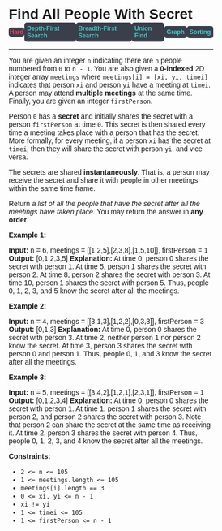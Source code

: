 
<style>
*{
    font-family: "Plus Jakarta Sans", sans-serif;
    padding: 0;
    margin: 0;
    box-sizing: border-box;
}
.diff{
    background: #3a3f4b;
    padding: 5px;
    width: max-content;
    border-radius: 5px;
    font-size: 12px;
    font-family: "Plus Jakarta Sans", sans-serif;
    font-weight: 700;
}
</style>

# Find All People With Secret

<div style="display: flex; justify-content: space-between; align-items: center">
<div class="diff" style="color: #ff375f;padding: 2px; background-color: '#3a3f4b'; border-radius: 5px;">Hard</div>
<br>
<div class="diff" style="color: #46c6c2">Depth-First Search</div>
<div class="diff" style="color: #46c6c2">Breadth-First Search</div>
<div class="diff" style="color: #46c6c2">Union Find</div>
<div class="diff" style="color: #46c6c2">Graph</div>
<div class="diff" style="color: #46c6c2">Sorting</div>
</div>

---

You are given an integer `n` indicating there are `n` people numbered from `0` to `n - 1`. You are also given a **0-indexed** 2D integer array `meetings` where `meetings[i] = [xi, yi, timei]` indicates that person `xi` and person `yi` have a meeting at `timei`. A person may attend **multiple meetings** at the same time. Finally, you are given an integer `firstPerson`.

Person `0` has a **secret** and initially shares the secret with a person `firstPerson` at time `0`. This secret is then shared every time a meeting takes place with a person that has the secret. More formally, for every meeting, if a person `xi` has the secret at `timei`, then they will share the secret with person `yi`, and vice versa.

The secrets are shared **instantaneously**. That is, a person may receive the secret and share it with people in other meetings within the same time frame.

Return _a list of all the people that have the secret after all the meetings have taken place._ You may return the answer in **any order**.

**Example 1:**

**Input:** n = 6, meetings = \[\[1,2,5\],\[2,3,8\],\[1,5,10\]\], firstPerson = 1
**Output:** \[0,1,2,3,5\]
**Explanation:**
At time 0, person 0 shares the secret with person 1.
At time 5, person 1 shares the secret with person 2.
At time 8, person 2 shares the secret with person 3.
At time 10, person 1 shares the secret with person 5.​​​​
Thus, people 0, 1, 2, 3, and 5 know the secret after all the meetings.

**Example 2:**

**Input:** n = 4, meetings = \[\[3,1,3\],\[1,2,2\],\[0,3,3\]\], firstPerson = 3
**Output:** \[0,1,3\]
**Explanation:**
At time 0, person 0 shares the secret with person 3.
At time 2, neither person 1 nor person 2 know the secret.
At time 3, person 3 shares the secret with person 0 and person 1.
Thus, people 0, 1, and 3 know the secret after all the meetings.

**Example 3:**

**Input:** n = 5, meetings = \[\[3,4,2\],\[1,2,1\],\[2,3,1\]\], firstPerson = 1
**Output:** \[0,1,2,3,4\]
**Explanation:**
At time 0, person 0 shares the secret with person 1.
At time 1, person 1 shares the secret with person 2, and person 2 shares the secret with person 3.
Note that person 2 can share the secret at the same time as receiving it.
At time 2, person 3 shares the secret with person 4.
Thus, people 0, 1, 2, 3, and 4 know the secret after all the meetings.

**Constraints:**

*   `2 <= n <= 105`
*   `1 <= meetings.length <= 105`
*   `meetings[i].length == 3`
*   `0 <= xi, yi <= n - 1`
*   `xi != yi`
*   `1 <= timei <= 105`
*   `1 <= firstPerson <= n - 1`

